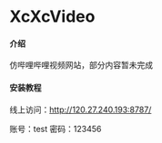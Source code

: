 # XcXcVideo

#### 介绍
仿哔哩哔哩视频网站，部分内容暂未完成

#### 安装教程

线上访问：http://120.27.240.193:8787/

账号：test
密码：123456
